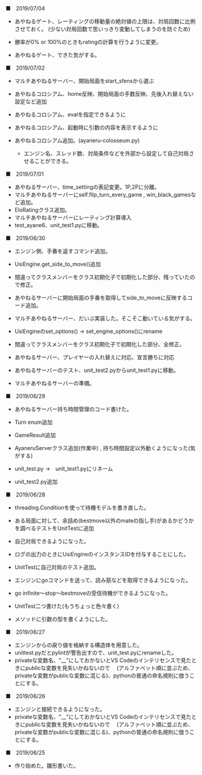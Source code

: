 

■　2019/07/04


- あやねるゲート、レーティングの移動量の絶対値の上限は、対局回数に比例させておく。
 (少ない対局回数で思いっきり変動してしまうのを防ぐため)
- 勝率が0% or 100%のときもratingの計算を行うように変更。


- あやねるゲート、できた気がする。


■　2019/07/02


- マルチあやねるサーバー、開始局面をstart_sfensから選ぶ
- あやねるコロシアム、home反映、開始局面の手数反映、先後入れ替えない設定など追加
- あやねるコロシアム、evalを指定できるように
- あやねるコロシアム、起動時に引数の内容を表示するように


- あやねるコロシアム追加。(ayaneru-colosseum.py)
    - エンジン名、スレッド数、対局条件などを外部から設定して自己対局させることができる。


■　2019/07/01


- あやねるサーバー、time_settingの表記変更。1P,2Pに分離。
- マルチあやねるサーバーにself.flip_turn_every_game , win_black_gamesなど追加。
- EloRatingクラス追加。
- マルチあやねるサーバーにレーティング計算導入
- test_ayane6、unit_test1.pyに移動。


■　2019/06/30


- エンジン側、手番を返すコマンド追加。
- UsiEngine.get_side_to_move()追加
- 間違ってクラスメンバーをクラス初期化子で初期化した部分、残っていたので修正。
- あやねるサーバーに開始局面の手番を取得してside_to_moveに反映するコード追加。


- マルチあやねるサーバー、だいぶ実装した。そこそこ動いている気がする。
- UsiEngineのset_options() → set_engine_options()にrename
- 間違ってクラスメンバーをクラス初期化子で初期化した部分、全修正。


- あやねるサーバー、プレイヤーの入れ替えに対応、宣言勝ちに対応
- あやねるサーバーのテスト、unit_test2.pyからunit_test1.pyに移動。
- マルチあやねるサーバーの準備。


■　2019/06/29


- あやねるサーバー持ち時間管理のコード書けた。


- Turn enum追加
- GameResult追加
- AyaneruServerクラス追加(作業中) , 持ち時間設定以外動くようになった(気がする)
- unit_test.py →　unit_test1.pyにリネーム
- unit_test2.py追加


■　2019/06/28


- threading.Conditionを使って待機モデルを書き直した。


- ある局面に対して、余詰め(bestmove以外のmateの指し手)があるかどうかを調べるテストをUnitTestに追加


- 自己対局できるようになった。
- ログの出力のときにUsiEngineのインスタンスIDを付与することにした。
- UnitTestに自己対局のテスト追加。


- エンジンにgoコマンドを送って、読み筋などを取得できるようになった。
- go infinite～stop～bestmoveの受信待機ができるようになった。
- UnitTest二つ書けた(もうちょっと色々書く)
- メソッドに引数の型を書くようにした。


■　2019/06/27


- エンジンからの戻り値を格納する構造体を用意した。
- unittest.pyだとpylintが警告出すので、unit_test.pyにrenameした。
- privateな変数名、"__"にしておかないとVS Codeのインテリセンスで見たときにpublicな変数を見失いかねないので
　(アルファベット順に並ぶため、privateな変数がpublicな変数に混じる)、pythonの普通の命名規則に倣うことにする。


■　2019/06/26


- エンジンと接続できるようになった。
- privateな変数名、"__"にしておかないとVS Codeのインテリセンスで見たときにpublicな変数を見失いかねないので
　(アルファベット順に並ぶため、privateな変数がpublicな変数に混じる)、pythonの普通の命名規則に倣うことにする。


■　2019/06/25


- 作り始めた。雛形書いた。
